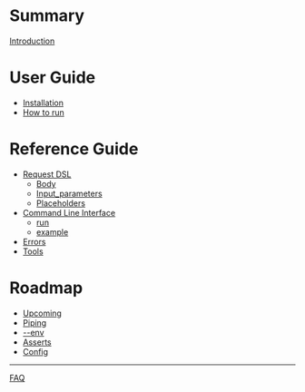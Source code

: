 # Summary

[Introduction](./introduction.md)

# User Guide
- [Installation](./user_guide/installation.md)
- [How to run](./user_guide/how_to_run.md)

# Reference Guide
- [Request DSL](./reference_guide/request_dsl.md)
  - [Body](./reference_guide/request_dsl/body.md)
  - [Input_parameters]()
  - [Placeholders](./reference_guide/request_dsl/placeholders.md)
- [Command Line Interface](./reference_guide/command_line_interface.md)
  - [run](reference_guide/command_line_interface/run.md)
  - [example](reference_guide/command_line_interface/example.md)
- [Errors](./reference_guide/errors.md)
- [Tools](./reference_guide/tools.md)

# Roadmap
- [Upcoming](./roadmap/upcoming.md)
- [Piping]()
- [--env]()
- [Asserts]()
- [Config]()

---

[FAQ](./faq.md)